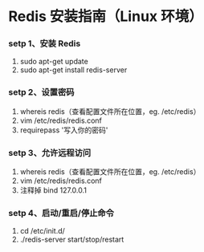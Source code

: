 # Redis 安装指南（Linux 环境）

### setp 1、安装 Redis

1. sudo apt-get update
2. sudo apt-get install redis-server

### setp 2、设置密码

1. whereis redis（查看配置文件所在位置，eg. /etc/redis）
2. vim /etc/redis/redis.conf
3. requirepass '写入你的密码'

### setp 3、允许远程访问

1. whereis redis（查看配置文件所在位置，eg. /etc/redis）
2. vim /etc/redis/redis.conf
3. 注释掉 bind 127.0.0.1

### setp 4、启动/重启/停止命令

1. cd /etc/init.d/
2. ./redis-server start/stop/restart
